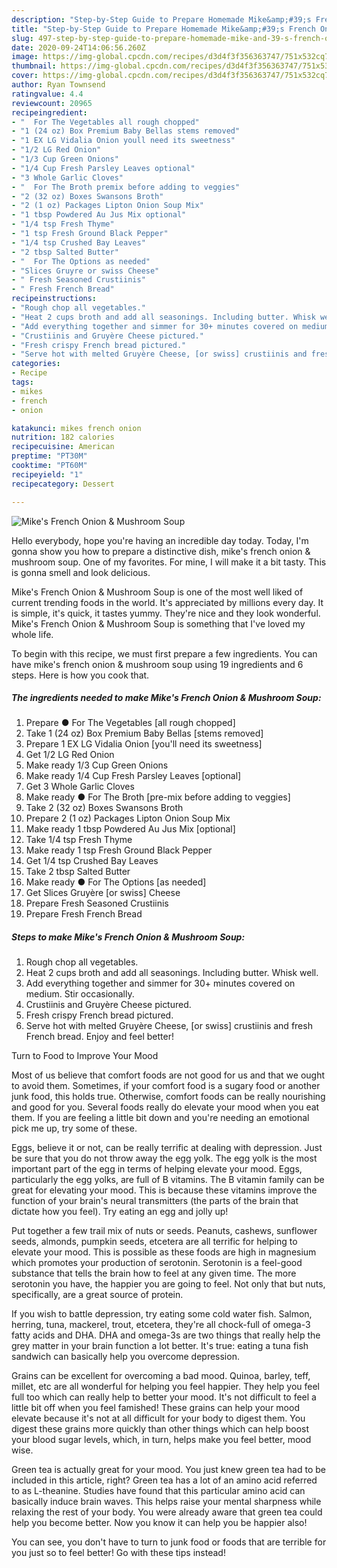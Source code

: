 ```yaml
---
description: "Step-by-Step Guide to Prepare Homemade Mike&amp;#39;s French Onion &amp;amp; Mushroom Soup"
title: "Step-by-Step Guide to Prepare Homemade Mike&amp;#39;s French Onion &amp;amp; Mushroom Soup"
slug: 497-step-by-step-guide-to-prepare-homemade-mike-and-39-s-french-onion-and-amp-mushroom-soup
date: 2020-09-24T14:06:56.260Z
image: https://img-global.cpcdn.com/recipes/d3d4f3f356363747/751x532cq70/mikes-french-onion-mushroom-soup-recipe-main-photo.jpg
thumbnail: https://img-global.cpcdn.com/recipes/d3d4f3f356363747/751x532cq70/mikes-french-onion-mushroom-soup-recipe-main-photo.jpg
cover: https://img-global.cpcdn.com/recipes/d3d4f3f356363747/751x532cq70/mikes-french-onion-mushroom-soup-recipe-main-photo.jpg
author: Ryan Townsend
ratingvalue: 4.4
reviewcount: 20965
recipeingredient:
- "  For The Vegetables all rough chopped"
- "1 (24 oz) Box Premium Baby Bellas stems removed"
- "1 EX LG Vidalia Onion youll need its sweetness"
- "1/2 LG Red Onion"
- "1/3 Cup Green Onions"
- "1/4 Cup Fresh Parsley Leaves optional"
- "3 Whole Garlic Cloves"
- "  For The Broth premix before adding to veggies"
- "2 (32 oz) Boxes Swansons Broth"
- "2 (1 oz) Packages Lipton Onion Soup Mix"
- "1 tbsp Powdered Au Jus Mix optional"
- "1/4 tsp Fresh Thyme"
- "1 tsp Fresh Ground Black Pepper"
- "1/4 tsp Crushed Bay Leaves"
- "2 tbsp Salted Butter"
- "  For The Options as needed"
- "Slices Gruyre or swiss Cheese"
- " Fresh Seasoned Crustiinis"
- " Fresh French Bread"
recipeinstructions:
- "Rough chop all vegetables."
- "Heat 2 cups broth and add all seasonings. Including butter. Whisk well."
- "Add everything together and simmer for 30+ minutes covered on medium. Stir occasionally."
- "Crustiinis and Gruyère Cheese pictured."
- "Fresh crispy French bread pictured."
- "Serve hot with melted Gruyère Cheese, [or swiss] crustiinis and fresh French bread. Enjoy and feel better!"
categories:
- Recipe
tags:
- mikes
- french
- onion

katakunci: mikes french onion 
nutrition: 182 calories
recipecuisine: American
preptime: "PT30M"
cooktime: "PT60M"
recipeyield: "1"
recipecategory: Dessert

---
```



![Mike&#39;s French Onion &amp; Mushroom Soup](https://img-global.cpcdn.com/recipes/d3d4f3f356363747/751x532cq70/mikes-french-onion-mushroom-soup-recipe-main-photo.jpg)

Hello everybody, hope you're having an incredible day today. Today, I'm gonna show you how to prepare a distinctive dish, mike&#39;s french onion &amp; mushroom soup. One of my favorites. For mine, I will make it a bit tasty. This is gonna smell and look delicious.

Mike&#39;s French Onion &amp; Mushroom Soup is one of the most well liked of current trending foods in the world. It's appreciated by millions every day. It is simple, it's quick, it tastes yummy. They're nice and they look wonderful. Mike&#39;s French Onion &amp; Mushroom Soup is something that I've loved my whole life.




To begin with this recipe, we must first prepare a few ingredients. You can have mike&#39;s french onion &amp; mushroom soup using 19 ingredients and 6 steps. Here is how you cook that.

<!--inarticleads1-->

##### The ingredients needed to make Mike&#39;s French Onion &amp; Mushroom Soup:

1. Prepare  ● For The Vegetables [all rough chopped]
1. Take 1 (24 oz) Box Premium Baby Bellas [stems removed]
1. Prepare 1 EX LG Vidalia Onion [you&#39;ll need its sweetness]
1. Get 1/2 LG Red Onion
1. Make ready 1/3 Cup Green Onions
1. Make ready 1/4 Cup Fresh Parsley Leaves [optional]
1. Get 3 Whole Garlic Cloves
1. Make ready  ● For The Broth [pre-mix before adding to veggies]
1. Take 2 (32 oz) Boxes Swansons Broth
1. Prepare 2 (1 oz) Packages Lipton Onion Soup Mix
1. Make ready 1 tbsp Powdered Au Jus Mix [optional]
1. Take 1/4 tsp Fresh Thyme
1. Make ready 1 tsp Fresh Ground Black Pepper
1. Get 1/4 tsp Crushed Bay Leaves
1. Take 2 tbsp Salted Butter
1. Make ready  ● For The Options [as needed]
1. Get Slices Gruyère [or swiss] Cheese
1. Prepare  Fresh Seasoned Crustiinis
1. Prepare  Fresh French Bread




<!--inarticleads2-->

##### Steps to make Mike&#39;s French Onion &amp; Mushroom Soup:

1. Rough chop all vegetables.
1. Heat 2 cups broth and add all seasonings. Including butter. Whisk well.
1. Add everything together and simmer for 30+ minutes covered on medium. Stir occasionally.
1. Crustiinis and Gruyère Cheese pictured.
1. Fresh crispy French bread pictured.
1. Serve hot with melted Gruyère Cheese, [or swiss] crustiinis and fresh French bread. Enjoy and feel better!




Turn to Food to Improve Your Mood


Most of us believe that comfort foods are not good for us and that we ought to avoid them. Sometimes, if your comfort food is a sugary food or another junk food, this holds true. Otherwise, comfort foods can be really nourishing and good for you. Several foods really do elevate your mood when you eat them. If you are feeling a little bit down and you're needing an emotional pick me up, try some of these.

Eggs, believe it or not, can be really terrific at dealing with depression. Just be sure that you do not throw away the egg yolk. The egg yolk is the most important part of the egg in terms of helping elevate your mood. Eggs, particularly the egg yolks, are full of B vitamins. The B vitamin family can be great for elevating your mood. This is because these vitamins improve the function of your brain's neural transmitters (the parts of the brain that dictate how you feel). Try eating an egg and jolly up!

Put together a few trail mix of nuts or seeds. Peanuts, cashews, sunflower seeds, almonds, pumpkin seeds, etcetera are all terrific for helping to elevate your mood. This is possible as these foods are high in magnesium which promotes your production of serotonin. Serotonin is a feel-good substance that tells the brain how to feel at any given time. The more serotonin you have, the happier you are going to feel. Not only that but nuts, specifically, are a great source of protein.

If you wish to battle depression, try eating some cold water fish. Salmon, herring, tuna, mackerel, trout, etcetera, they're all chock-full of omega-3 fatty acids and DHA. DHA and omega-3s are two things that really help the grey matter in your brain function a lot better. It's true: eating a tuna fish sandwich can basically help you overcome depression. 

Grains can be excellent for overcoming a bad mood. Quinoa, barley, teff, millet, etc are all wonderful for helping you feel happier. They help you feel full too which can really help to better your mood. It's not difficult to feel a little bit off when you feel famished! These grains can help your mood elevate because it's not at all difficult for your body to digest them. You digest these grains more quickly than other things which can help boost your blood sugar levels, which, in turn, helps make you feel better, mood wise.

Green tea is actually great for your mood. You just knew green tea had to be included in this article, right? Green tea has a lot of an amino acid referred to as L-theanine. Studies have found that this particular amino acid can basically induce brain waves. This helps raise your mental sharpness while relaxing the rest of your body. You were already aware that green tea could help you become better. Now you know it can help you be happier also!

You can see, you don't have to turn to junk food or foods that are terrible for you just so to feel better! Go  with  these tips  instead!


